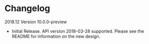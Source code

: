 # Changelog

2018.12 Version 10.0.0-preview

* Initial Release. API version 2018-03-28 supported. Please see the README for information on the new design.